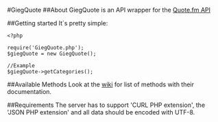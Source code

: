 #GiegQuote
##About
GiegQuote is an API wrapper for the [Quote.fm API](https://quote.fm/labs)

##Getting started
It´s pretty simple:
	
	<?php
	
	require('GiegQuote.php');
	$giegQuote = new GiegQuote();
	
	//Example
	$giegQuote->getCategories();
	
##Available Methods
Look at the [wiki](https://github.com/svengiegerich/GiegQuote/wiki) for list of methods with their documentation.
	
##Requirements
The server has to support 'CURL PHP extension', the 'JSON PHP extension' and all data should be encoded with UTF-8.